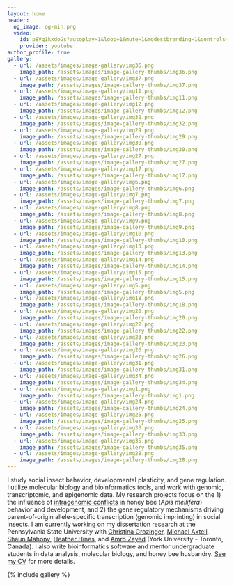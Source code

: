 ```yaml
---
layout: home
header:
  og_image: og-min.png
  video:
    id: p8Vq1kxdoGs?autoplay=1&loop=1&mute=1&modestbranding=1&controls=0&playlist=p8Vq1kxdoGs
    provider: youtube
author_profile: true
gallery:
  - url: /assets/images/image-gallery/img36.png
    image_path: /assets/images/image-gallery-thumbs/img36.png
  - url: /assets/images/image-gallery/img37.png
    image_path: /assets/images/image-gallery-thumbs/img37.png
  - url: /assets/images/image-gallery/img11.png
    image_path: /assets/images/image-gallery-thumbs/img11.png
  - url: /assets/images/image-gallery/img12.png
    image_path: /assets/images/image-gallery-thumbs/img12.png
  - url: /assets/images/image-gallery/img32.png
    image_path: /assets/images/image-gallery-thumbs/img32.png
  - url: /assets/images/image-gallery/img29.png
    image_path: /assets/images/image-gallery-thumbs/img29.png
  - url: /assets/images/image-gallery/img30.png
    image_path: /assets/images/image-gallery-thumbs/img30.png
  - url: /assets/images/image-gallery/img27.png
    image_path: /assets/images/image-gallery-thumbs/img27.png
  - url: /assets/images/image-gallery/img17.png
    image_path: /assets/images/image-gallery-thumbs/img17.png
  - url: /assets/images/image-gallery/img6.png
    image_path: /assets/images/image-gallery-thumbs/img6.png
  - url: /assets/images/image-gallery/img7.png
    image_path: /assets/images/image-gallery-thumbs/img7.png
  - url: /assets/images/image-gallery/img8.png
    image_path: /assets/images/image-gallery-thumbs/img8.png
  - url: /assets/images/image-gallery/img9.png
    image_path: /assets/images/image-gallery-thumbs/img9.png
  - url: /assets/images/image-gallery/img10.png
    image_path: /assets/images/image-gallery-thumbs/img10.png
  - url: /assets/images/image-gallery/img13.png
    image_path: /assets/images/image-gallery-thumbs/img13.png
  - url: /assets/images/image-gallery/img14.png
    image_path: /assets/images/image-gallery-thumbs/img14.png
  - url: /assets/images/image-gallery/img15.png
    image_path: /assets/images/image-gallery-thumbs/img15.png
  - url: /assets/images/image-gallery/img5.png
    image_path: /assets/images/image-gallery-thumbs/img5.png
  - url: /assets/images/image-gallery/img18.png
    image_path: /assets/images/image-gallery-thumbs/img18.png
  - url: /assets/images/image-gallery/img20.png
    image_path: /assets/images/image-gallery-thumbs/img20.png
  - url: /assets/images/image-gallery/img22.png
    image_path: /assets/images/image-gallery-thumbs/img22.png
  - url: /assets/images/image-gallery/img23.png
    image_path: /assets/images/image-gallery-thumbs/img23.png
  - url: /assets/images/image-gallery/img26.png
    image_path: /assets/images/image-gallery-thumbs/img26.png
  - url: /assets/images/image-gallery/img31.png
    image_path: /assets/images/image-gallery-thumbs/img31.png
  - url: /assets/images/image-gallery/img34.png
    image_path: /assets/images/image-gallery-thumbs/img34.png
  - url: /assets/images/image-gallery/img1.png
    image_path: /assets/images/image-gallery-thumbs/img1.png
  - url: /assets/images/image-gallery/img24.png
    image_path: /assets/images/image-gallery-thumbs/img24.png
  - url: /assets/images/image-gallery/img25.png
    image_path: /assets/images/image-gallery-thumbs/img25.png
  - url: /assets/images/image-gallery/img33.png
    image_path: /assets/images/image-gallery-thumbs/img33.png
  - url: /assets/images/image-gallery/img35.png
    image_path: /assets/images/image-gallery-thumbs/img35.png
  - url: /assets/images/image-gallery/img28.png
    image_path: /assets/images/image-gallery-thumbs/img28.png
---
```


I study social insect behavior, developmental plasticity, and gene regulation. I utilize molecular biology and bioinformatics tools, and work with genomic, transcriptomic, and epigenomic data. My research projects focus on the 1) the influence of [intragenomic conflicts](https://doi.org/10.1038/s41559-017-0354-9) in honey bee (*Apis mellifera*) behavior and development, and 2) the gene regulatory mechanisms driving parent-of-origin allele-specific transcription (genomic imprinting) in social insects. I am currently working on my dissertation research at the Pennsylvania State University with [Christina Grozinger](https://www.grozingerlab.com/), [Michael Axtell](https://sites.psu.edu/axtell/), [Shaun Mahony](https://mahonylab.org/), [Heather Hines](https://hineslab.org/), and [Amro Zayed](http://zayedlab.apps01.yorku.ca/wordpress/) (York University - Toronto, Canada). I also write bioinformatics software and mentor undergraduate students in data analysis, molecular biology, and honey bee husbandry. [See my CV](/CV) for more details.

{% include gallery %}